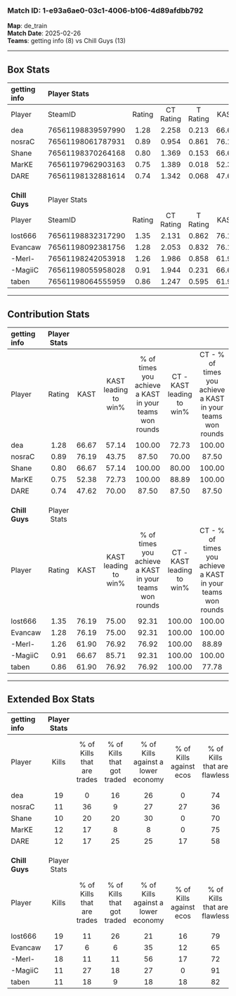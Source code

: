 ### Match ID: 1-e93a6ae0-03c1-4006-b106-4d89afdbb792  
**Map**: de_train  
**Match Date**: 2025-02-26  
**Teams**: getting info (8) vs Chill Guys (13)  

---  

## Box Stats  

| **getting info** | Player Stats      |        |           |          |       |      |       |         |        |      |     |
| :- | :- | :-: | :-: | :-: | :-: | :-: | :-: | :-: | :-: | :-: | :-: |
| Player           | SteamID           | Rating | CT Rating | T Rating | KAST  | ADR  | Kills | Assists | Deaths | K/D  | HS% |
| dea              | 76561198839597990 |  1.28  |   2.258   |  0.213   | 66.67 | 92.5 |  19   |    2    |   14   | 1.36 | 52  |
| nosraC           | 76561198061787931 |  0.89  |   0.954   |  0.861   | 76.19 | 62.8 |  11   |    5    |   16   | 0.69 | 27  |
| Shane            | 76561198370264168 |  0.80  |   1.369   |  0.153   | 66.67 | 55.2 |  10   |    3    |   14   | 0.71 | 80  |
| MarKE            | 76561197962903163 |  0.75  |   1.389   |  0.018   | 52.38 | 64.8 |  12   |    2    |   16   | 0.75 | 58  |
| DARE             | 76561198132881614 |  0.74  |   1.342   |  0.068   | 47.62 | 69.5 |  12   |    5    |   16   | 0.75 | 41  |
|                  |                   |        |           |          |       |      |       |         |        |      |     |
|                  |                   |        |           |          |       |      |       |         |        |      |     |
|                  |                   |        |           |          |       |      |       |         |        |      |     |
| **Chill Guys**   | Player Stats      |        |           |          |       |      |       |         |        |      |     |
| Player           | SteamID           | Rating | CT Rating | T Rating | KAST  | ADR  | Kills | Assists | Deaths | K/D  | HS% |
| lost666          | 76561198832317290 |  1.35  |   2.131   |  0.862   | 76.19 | 84.8 |  19   |    2    |   13   | 1.46 | 94  |
| Evancaw          | 76561198092381756 |  1.28  |   2.053   |  0.832   | 76.19 | 88.6 |  17   |    7    |   14   | 1.21 | 58  |
| -Merl-           | 76561198242053918 |  1.26  |   1.986   |  0.858   | 61.90 | 97.3 |  18   |    6    |   13   | 1.38 | 61  |
| -MagiiC          | 76561198055958028 |  0.91  |   1.944   |  0.231   | 66.67 | 64.3 |  11   |    7    |   13   | 0.85 | 36  |
| taben            | 76561198064555959 |  0.86  |   1.247   |  0.595   | 61.90 | 52.2 |  11   |    2    |   11   | 1.00 |  9  |
---  

## Contribution Stats  

| **getting info** | Player Stats |       |                      |                                                        |                           |                                                             |                          |                                                            |
| :- | :-: | :-: | :-: | :-: | :-: | :-: | :-: | :-: |
| Player           |    Rating    | KAST  | KAST leading to win% | % of times you achieve a KAST in your teams won rounds | CT - KAST leading to win% | CT - % of times you achieve a KAST in your teams won rounds | T - KAST leading to win% | T - % of times you achieve a KAST in your teams won rounds |
| dea              |     1.28     | 66.67 |        57.14         |                         100.00                         |           72.73           |                           100.00                            |           0.00           |                            0.00                            |
| nosraC           |     0.89     | 76.19 |        43.75         |                         87.50                          |           70.00           |                            87.50                            |           0.00           |                            0.00                            |
| Shane            |     0.80     | 66.67 |        57.14         |                         100.00                         |           80.00           |                           100.00                            |           0.00           |                            0.00                            |
| MarKE            |     0.75     | 52.38 |        72.73         |                         100.00                         |           88.89           |                           100.00                            |           0.00           |                            0.00                            |
| DARE             |     0.74     | 47.62 |        70.00         |                         87.50                          |           87.50           |                            87.50                            |           0.00           |                            0.00                            |
|                  |              |       |                      |                                                        |                           |                                                             |                          |                                                            |
|                  |              |       |                      |                                                        |                           |                                                             |                          |                                                            |
|                  |              |       |                      |                                                        |                           |                                                             |                          |                                                            |
| **Chill Guys**   | Player Stats |       |                      |                                                        |                           |                                                             |                          |                                                            |
| Player           |    Rating    | KAST  | KAST leading to win% | % of times you achieve a KAST in your teams won rounds | CT - KAST leading to win% | CT - % of times you achieve a KAST in your teams won rounds | T - KAST leading to win% | T - % of times you achieve a KAST in your teams won rounds |
| lost666          |     1.35     | 76.19 |        75.00         |                         92.31                          |          100.00           |                           100.00                            |          42.86           |                           75.00                            |
| Evancaw          |     1.28     | 76.19 |        75.00         |                         92.31                          |          100.00           |                           100.00                            |          42.86           |                           75.00                            |
| -Merl-           |     1.26     | 61.90 |        76.92         |                         76.92                          |          100.00           |                            88.89                            |          40.00           |                           50.00                            |
| -MagiiC          |     0.91     | 66.67 |        85.71         |                         92.31                          |          100.00           |                           100.00                            |          60.00           |                           75.00                            |
| taben            |     0.86     | 61.90 |        76.92         |                         76.92                          |          100.00           |                            77.78                            |          50.00           |                           75.00                            |
---  

## Extended Box Stats  

| **getting info** | Player Stats |                            |                            |                                    |                         |                              |                                 |        |                             |                                     |                          |                               |                            |
| :- | :-: | :-: | :-: | :-: | :-: | :-: | :-: | :-: | :-: | :-: | :-: | :-: | :-: |
| Player           |    Kills     | % of Kills that are trades | % of Kills that got traded | % of Kills against a lower economy | % of Kills against ecos | % of Kills that are flawless | % of Kills that are close duels | Deaths | % of Deaths that get traded | % of Deaths against a lower economy | % of Deaths against ecos | % of Deaths that are flawless | % of Deaths that are close |
| dea              |      19      |             0              |             16             |                 26                 |            0            |              74              |                0                |   14   |             29              |                  7                  |            7             |              93               |             7              |
| nosraC           |      11      |             36             |             9              |                 27                 |           27            |              36              |                0                |   16   |              6              |                  6                  |            0             |              69               |             13             |
| Shane            |      10      |             20             |             20             |                 30                 |            0            |              70              |               10                |   14   |             14              |                  0                  |            0             |              86               |             7              |
| MarKE            |      12      |             17             |             8              |                 8                  |            0            |              75              |                0                |   16   |             13              |                  6                  |            0             |              75               |             0              |
| DARE             |      12      |             17             |             25             |                 25                 |           17            |              58              |                8                |   16   |             13              |                  0                  |            0             |              63               |             0              |
|                  |              |                            |                            |                                    |                         |                              |                                 |        |                             |                                     |                          |                               |                            |
|                  |              |                            |                            |                                    |                         |                              |                                 |        |                             |                                     |                          |                               |                            |
|                  |              |                            |                            |                                    |                         |                              |                                 |        |                             |                                     |                          |                               |                            |
| **Chill Guys**   | Player Stats |                            |                            |                                    |                         |                              |                                 |        |                             |                                     |                          |                               |                            |
| Player           |    Kills     | % of Kills that are trades | % of Kills that got traded | % of Kills against a lower economy | % of Kills against ecos | % of Kills that are flawless | % of Kills that are close duels | Deaths | % of Deaths that get traded | % of Deaths against a lower economy | % of Deaths against ecos | % of Deaths that are flawless | % of Deaths that are close |
| lost666          |      19      |             11             |             26             |                 21                 |           16            |              79              |               11                |   13   |             15              |                 15                  |            8             |              69               |             0              |
| Evancaw          |      17      |             6              |             6              |                 35                 |           12            |              65              |                0                |   14   |             21              |                  7                  |            7             |              50               |             0              |
| -Merl-           |      18      |             11             |             11             |                 56                 |           17            |              72              |                6                |   13   |             23              |                  8                  |            0             |              77               |             0              |
| -MagiiC          |      11      |             27             |             18             |                 27                 |            0            |              91              |                9                |   13   |             15              |                  8                  |            0             |              46               |             15             |
| taben            |      11      |             18             |             9              |                 18                 |           18            |              82              |                0                |   11   |              0              |                  9                  |            0             |              82               |             0              |
